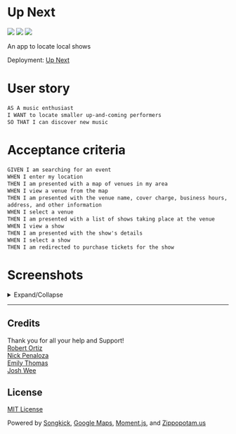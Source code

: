 # Up Next

<img src="https://img.shields.io/badge/html5%20-%23E34F26.svg?&style=for-the-badge&logo=html5&logoColor=white" /> <img src="https://img.shields.io/badge/css3%20-%231572B6.svg?&style=for-the-badge&logo=css3&logoColor=white" /> <img src="https://img.shields.io/badge/javascript%20-%23323330.svg?&style=for-the-badge&logo=javascript&logoColor=%23F7DF1E" />

An app to locate local shows

Deployment: [Up Next](https://ducktrshessami.github.io/up-next/)

# User story

```
AS A music enthusiast
I WANT to locate smaller up-and-coming performers
SO THAT I can discover new music
```

# Acceptance criteria

```
GIVEN I am searching for an event
WHEN I enter my location
THEN I am presented with a map of venues in my area
WHEN I view a venue from the map
THEN I am presented with the venue name, cover charge, business hours, address, and other information
WHEN I select a venue
THEN I am presented with a list of shows taking place at the venue
WHEN I view a show
THEN I am presented with the show's details
WHEN I select a show
THEN I am redirected to purchase tickets for the show
```

# Screenshots

<details>

<summary>Expand/Collapse</summary>

![Homepage](./assets/images/sc1.png)

![Venue list](./assets/images/sc2.png)

![Event list](./assets/images/sc3.png)

</details>

---

## Credits
Thank you for all your help and Support!
<br>
[Robert Ortiz](https://github.com/RobOrtiz)
<br>
[Nick Penaloza](https://github.com/ndpenaloza)
<br>
[Emily Thomas](https://github.com/ethomas22)
<br>
[Josh Wee](https://github.com/ducktrshessami)
<br>
## License
[MIT License](https://opensource.org/licenses/MIT)


Powered by [Songkick](https://www.songkick.com/developer/), [Google Maps](https://developers.google.com/maps/), 
[Moment.js](https://www.momentjs.com),
and [Zippopotam.us](http://www.zippopotam.us/)
